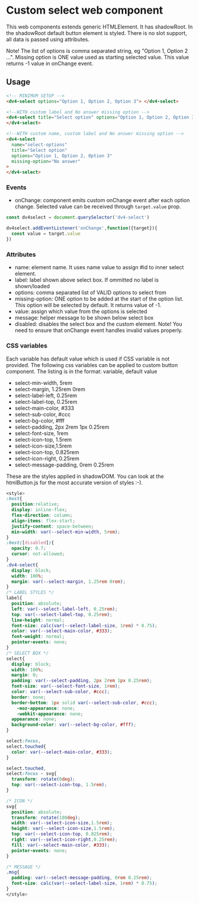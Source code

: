 # Custom select web component

This web components extends generic HTMLElement. It has shadowRoot. In the shadowRoot default button element is styled. There is no slot support, all data is passed using attributes.

Note! The list of options is comma separated string, eg "Option 1, Option 2 ...". Missing option is ONE value used as starting selected value. This value returns -1 value in onChange event.

## Usage

```html
<!-- MINIMUM SETUP -->
<dv4-select options="Option 1, Option 2, Option 3"> </dv4-select>

<!--WITH custom label and No answer missing option -->
<dv4-select title="Select option" options="Option 1, Option 2, Option 3">
</dv4-select>

<!--WITH custom name, custom label and No answer missing option -->
<dv4-select
  name="select-options"
  title="Select option"
  options="Option 1, Option 2, Option 3"
  missing-option="No answer"
>
</dv4-select>
```

### Events

- onChange: component emits custom onChange event after each option change. Selected value can be received through `target.value` prop.

```Javascript
const dv4select = document.querySelector('dv4-select')

dv4select.addEventListener('onChange',function({target}){
  const value = target.value
})
```

### Attributes

- name: element name. It uses name value to assign #id to inner select element.
- label: label shown above select box. If ommitted no label is shown/loaded
- options: comma separated list of VALID options to select from
- missing-option: ONE option to be added at the start of the option list. This option will be selected by default. It returns value of -1.
- value: assign which value from the options is selected
- message: helper message to be shown below select box
- disabled: disables the select box and the custom element. Note! You need to ensure that onChange event handles invalid values properly.

### CSS variables

Each variable has default value which is used if CSS variable is not provided. The following css variables can be applied to custom button component. The listing is in the format: variable, default value

- select-min-width, 5rem
- select-margin, 1.25rem 0rem
- select-label-left, 0.25rem
- select-label-top, 0.25rem
- select-main-color, #333
- select-sub-color, #ccc
- select-bg-color, #fff
- select-padding, 2px 2rem 1px 0.25rem
- select-font-size, 1rem
- select-icon-top, 1.5rem
- select-icon-size,1.5rem
- select-icon-top, 0.825rem
- select-icon-right, 0.25rem
- select-message-padding, 0rem 0.25rem

These are the styles applied in shadowDOM. You can look at the htmlButton.js for the most accurate version of styles :-).

```css
<style>
:host{
  position:relative;
  display: inline-flex;
  flex-direction: column;
  align-items: flex-start;
  justify-content: space-between;
  min-width: var(--select-min-width, 5rem);
}
:host([disabled]){
  opacity: 0.7;
  cursor: not-allowed;
}
.dv4-select{
  display: block;
  width: 100%;
  margin: var(--select-margin, 1.25rem 0rem);
}
/* LABEL STYLES */
label{
  position: absolute;
  left: var(--select-label-left, 0.25rem);
  top: var(--select-label-top, 0.25rem);
  line-height: normal;
  font-size: calc(var(--select-label-size, 1rem) * 0.75);
  color: var(--select-main-color, #333);
  font-weight: normal;
  pointer-events: none;
}
/* SELECT BOX */
select{
  display: block;
  width: 100%;
  margin: 0;
  padding: var(--select-padding, 2px 2rem 1px 0.25rem);
  font-size: var(--select-font-size, 1rem);
  color: var(--select-sub-color, #ccc);
  border: none;
  border-bottom: 1px solid var(--select-sub-color, #ccc);
	-moz-appearance: none;
	-webkit-appearance: none;
  appearance: none;
  background-color: var(--select-bg-color, #fff);
}

select:focus,
select.touched{
  color: var(--select-main-color, #333);
}

select.touched,
select:focus ~ svg{
  transform: rotate(0deg);
  top: var(--select-icon-top, 1.5rem);
}

/* ICON */
svg{
  position: absolute;
  transform: rotate(180deg);
  width: var(--select-icon-size,1.5rem);
  height: var(--select-icon-size,1.5rem);
  top: var(--select-icon-top, 0.825rem);
  right: var(--select-icon-right,0.25rem);
  fill: var(--select-main-color, #333);
  pointer-events: none;
}

/* MESSAGE */
.msg{
  padding: var(--select-message-padding, 0rem 0.25rem);
  font-size: calc(var(--select-label-size, 1rem) * 0.75);
}
</style>
```
